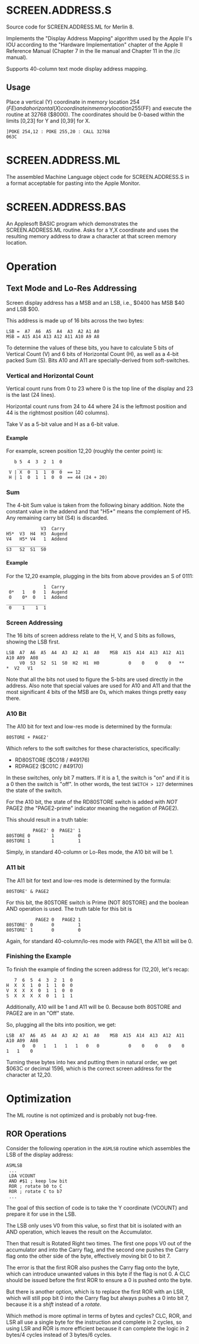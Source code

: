# SCREEN.ADDRESS.S

Source code for SCREEN.ADDRESS.ML for Merlin 8.

Implements the "Display Address Mapping" algorithm used by the Apple II's IOU according to the "Hardware Implementation" chapter of the Apple II Reference Manual (Chapter 7 in the IIe manual and Chapter 11 in the //c manual).

Supports 40-column text mode display address mapping.

## Usage

Place a vertical (Y) coordinate in memory location 254 ($FE) and a horizontal (X) coordinate in memory location 255 ($FF) and execute the routine at 32768 ($8000). The coordinates should be 0-based within the limits [0,23] for Y and [0,39] for X.

```
]POKE 254,12 : POKE 255,20 : CALL 32768
063C
```

# SCREEN.ADDRESS.ML

The assembled Machine Language object code for SCREEN.ADDRESS.S in a format acceptable for pasting into the Apple Monitor.

# SCREEN.ADDRESS.BAS

An Applesoft BASIC program which demonstrates the SCREEN.ADDRESS.ML routine. Asks for a Y,X coordinate and uses the resulting memory address to draw a character at that screen memory location.

# Operation

## Text Mode and Lo-Res Addressing

Screen display address has a MSB and an LSB, i.e., $0400 has MSB $40 and LSB $00.

This address is made up of 16 bits across the two bytes:

```
LSB =  A7  A6  A5  A4  A3  A2 A1 A0
MSB = A15 A14 A13 A12 A11 A10 A9 A8
```

To determine the values of these bits, you have to calculate 5 bits of Vertical Count (V) and 6 bits of Horizontal Count (H), as well as a 4-bit packed Sum (S). Bits A10 and A11 are specially-derived from soft-switches.

### Vertical and Horizontal Count

Vertical count runs from 0 to 23 where 0 is the top line of the display and 23 is the last (24 lines).

Horizontal count runs from 24 to 44 where 24 is the leftmost position and 44 is the rightmost position (40 columns).

Take V as a 5-bit value and H as a 6-bit value.

#### Example

For example, screen position 12,20 (roughly the center point) is:

```
   b 5  4  3  2  1  0
    _________________
 V | X  0  1  1  0  0  == 12
 H | 1  0  1  1  0  0  == 44 (24 + 20)
```

### Sum

The 4-bit Sum value is taken from the following binary addition. Note the constant value in the addend and that "H5*" means the complement of H5. Any remaining carry bit (S4) is discarded.

```
             V3  Carry
H5*  V3  H4  H3  Augend
V4   H5* V4   1  Addend
_______________
S3   S2  S1  S0
```

#### Example

For the 12,20 example, plugging in the bits from above provides an S of 0111:

```
              1  Carry
 0*   1   0   1  Augend
 0    0*  0   1  Addend
_______________
 0    1    1  1
```

### Screen Addressing

The 16 bits of screen address relate to the H, V, and S bits as follows, showing the LSB first.

```
LSB  A7  A6  A5  A4  A3  A2  A1  A0    MSB  A15  A14  A13  A12  A11  A10 A09  A08
     V0  S3  S2  S1  S0  H2  H1  H0           0    0    0    0   **    *  V2   V1
```

Note that all the bits not used to figure the S-bits are used directly in the address. Also note that special values are used for A10 and A11 and that the most significant 4 bits of the MSB are 0s, which makes things pretty easy there.

### A10 Bit

The A10 bit for text and low-res mode is determined by the formula:

```
80STORE + PAGE2'
```

Which refers to the soft switches for these characteristics, specifically:

- RD80STORE ($C018 / #49176)
- RDPAGE2 ($C01C / #49170)

In these switches, only bit 7 matters. If it is a 1, the switch is "on" and if it is a 0 then the switch is "off". In other words, the test `SWITCH > 127` determines the state of the switch.

For the A10 bit, the state of the RD80STORE switch is added with *NOT* PAGE2 (the "PAGE2-prime" indicator meaning the negation of PAGE2).

This should result in a truth table:

```
          PAGE2' 0  PAGE2' 1
80STORE 0        1         0
80STORE 1        1         1
```

Simply, in standard 40-column or Lo-Res mode, the A10 bit will be 1.

### A11 bit

The A11 bit for text and low-res mode is determined by the formula:

```
80STORE' & PAGE2
```

For this bit, the 80STORE switch is Prime (NOT 80STORE) and the boolean AND operation is used. The truth table for this bit is

```
           PAGE2 0   PAGE2 1
80STORE' 0       0         1
80STORE' 1       0         0
```

Again, for standard 40-column/lo-res mode with PAGE1, the A11 bit will be 0.

### Finishing the Example

To finish the example of finding the screen address for (12,20), let's recap:

```
   7  6  5  4  3  2  1  0
H  X  X  1  0  1  1  0  0
V  X  X  X  0  1  1  0  0
S  X  X  X  X  0  1  1  1
```

Additionally, A10 will be 1 and A11 will be 0. Because both 80STORE and PAGE2 are in an "Off" state.

So, plugging all the bits into position, we get:

```
LSB  A7  A6  A5  A4  A3  A2  A1  A0    MSB  A15  A14  A13  A12  A11  A10 A09  A08
      0   0   1   1   1   1   0   0           0    0    0    0    0    1   1    0
```

Turning these bytes into hex and putting them in natural order, we get $063C or decimal 1596, which is the correct screen address for the character at 12,20.

# Optimization

The ML routine is not optimized and is probably not bug-free.

## ROR Operations

Consider the following operation in the `ASMLSB` routine which assembles the LSB of the display address:

```
ASMLSB
 ...
 LDA VCOUNT
 AND #$1 ; keep low bit
 ROR ; rotate b0 to C
 ROR ; rotate C to b7
 ...
```

The goal of this section of code is to take the Y coordinate (VCOUNT) and prepare it for use in the LSB.

The LSB only uses V0 from this value, so first that bit is isolated with an AND operation, which leaves the result on the Accumulator.

Then that result is Rotated Right two times. The first one pops V0 out of the accumulator and into the Carry flag, and the second one pushes the Carry flag onto the other side of the byte, effectively moving bit 0 to bit 7.

The error is that the first ROR also pushes the Carry flag onto the byte, which can introduce unwanted values in this byte if the flag is not 0. A CLC should be issued before the first ROR to ensure a 0 is pushed onto the byte.

But there is another option, which is to replace the first ROR with an LSR, which will still pop bit 0 into the Carry flag but always pushes a 0 into bit 7, because it is a *shift* instead of a *rotate*.

Which method is more optimal in terms of bytes and cycles? CLC, ROR, and LSR all use a single byte for the instruction and complete in 2 cycles, so using LSR and ROR is more efficient because it can complete the logic in 2 bytes/4 cycles instead of 3 bytes/6 cycles.

